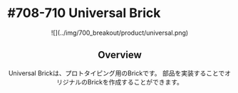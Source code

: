 # #708-710 Universal Brick

<center>![](../img/700_breakout/product/universal.png)
<!--COLORME-->

## Overview
Universal Brickは、プロトタイピング用のBrickです。
部品を実装することでオリジナルのBrickを作成することができます。